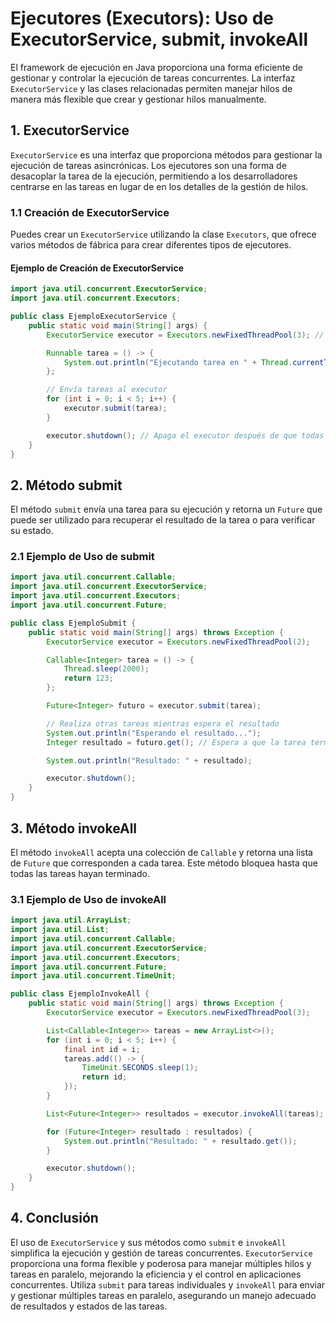 # Ejecutores (Executors): Uso de ExecutorService, submit, invokeAll

El framework de ejecución en Java proporciona una forma eficiente de gestionar y controlar la ejecución de tareas concurrentes. La interfaz `ExecutorService` y las clases relacionadas permiten manejar hilos de manera más flexible que crear y gestionar hilos manualmente.

## 1. ExecutorService

`ExecutorService` es una interfaz que proporciona métodos para gestionar la ejecución de tareas asincrónicas. Los ejecutores son una forma de desacoplar la tarea de la ejecución, permitiendo a los desarrolladores centrarse en las tareas en lugar de en los detalles de la gestión de hilos.

### 1.1 Creación de ExecutorService

Puedes crear un `ExecutorService` utilizando la clase `Executors`, que ofrece varios métodos de fábrica para crear diferentes tipos de ejecutores.

#### Ejemplo de Creación de ExecutorService

```java
import java.util.concurrent.ExecutorService;
import java.util.concurrent.Executors;

public class EjemploExecutorService {
    public static void main(String[] args) {
        ExecutorService executor = Executors.newFixedThreadPool(3); // Crea un pool de 3 hilos

        Runnable tarea = () -> {
            System.out.println("Ejecutando tarea en " + Thread.currentThread().getName());
        };

        // Envía tareas al executor
        for (int i = 0; i < 5; i++) {
            executor.submit(tarea);
        }

        executor.shutdown(); // Apaga el executor después de que todas las tareas se hayan completado
    }
}
```

## 2. Método submit

El método `submit` envía una tarea para su ejecución y retorna un `Future` que puede ser utilizado para recuperar el resultado de la tarea o para verificar su estado.

### 2.1 Ejemplo de Uso de submit

```java
import java.util.concurrent.Callable;
import java.util.concurrent.ExecutorService;
import java.util.concurrent.Executors;
import java.util.concurrent.Future;

public class EjemploSubmit {
    public static void main(String[] args) throws Exception {
        ExecutorService executor = Executors.newFixedThreadPool(2);

        Callable<Integer> tarea = () -> {
            Thread.sleep(2000);
            return 123;
        };

        Future<Integer> futuro = executor.submit(tarea);

        // Realiza otras tareas mientras espera el resultado
        System.out.println("Esperando el resultado...");
        Integer resultado = futuro.get(); // Espera a que la tarea termine y obtiene el resultado

        System.out.println("Resultado: " + resultado);

        executor.shutdown();
    }
}
```

## 3. Método invokeAll

El método `invokeAll` acepta una colección de `Callable` y retorna una lista de `Future` que corresponden a cada tarea. Este método bloquea hasta que todas las tareas hayan terminado.

### 3.1 Ejemplo de Uso de invokeAll

```java
import java.util.ArrayList;
import java.util.List;
import java.util.concurrent.Callable;
import java.util.concurrent.ExecutorService;
import java.util.concurrent.Executors;
import java.util.concurrent.Future;
import java.util.concurrent.TimeUnit;

public class EjemploInvokeAll {
    public static void main(String[] args) throws Exception {
        ExecutorService executor = Executors.newFixedThreadPool(3);

        List<Callable<Integer>> tareas = new ArrayList<>();
        for (int i = 0; i < 5; i++) {
            final int id = i;
            tareas.add(() -> {
                TimeUnit.SECONDS.sleep(1);
                return id;
            });
        }

        List<Future<Integer>> resultados = executor.invokeAll(tareas);

        for (Future<Integer> resultado : resultados) {
            System.out.println("Resultado: " + resultado.get());
        }

        executor.shutdown();
    }
}
```

## 4. Conclusión

El uso de `ExecutorService` y sus métodos como `submit` e `invokeAll` simplifica la ejecución y gestión de tareas concurrentes. `ExecutorService` proporciona una forma flexible y poderosa para manejar múltiples hilos y tareas en paralelo, mejorando la eficiencia y el control en aplicaciones concurrentes. Utiliza `submit` para tareas individuales y `invokeAll` para enviar y gestionar múltiples tareas en paralelo, asegurando un manejo adecuado de resultados y estados de las tareas.

